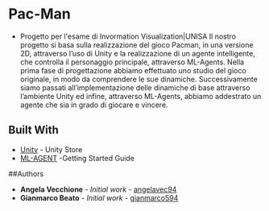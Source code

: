 # Pac-Man
* Progetto per l'esame di Invormation Visualization|UNISA
Il nostro progetto si basa sulla realizzazione del gioco Pacman, in una versione 2D, attraverso l’uso di Unity e la realizzazione di un agente intelligente, che controlla il personaggio principale, attraverso ML-Agents.
Nella prima fase di progettazione abbiamo effettuato uno studio del gioco originale, in modo da comprendere le sue dinamiche. Successivamente siamo passati all’implementazione delle dinamiche di base attraverso l’ambiente Unity ed infine, attraverso ML-Agents, abbiamo addestrato un agente che sia in grado di giocare e vincere.

## Built With
* [Unity](https://store.unity.com/academic/unity-student) - Unity Store
* [ML-AGENT](https://github.com/Unity-Technologies/ml-agents/blob/main/docs/Getting-Started.md) -Getting Started Guide

##Authors
* **Angela Vecchione** - *Initial work* - [angelavec94](https://github.com/angelavec94)
* **Gianmarco Beato** - *Initial work* - [gianmarco594](https://github.com/gianmarco594)
